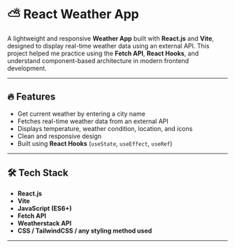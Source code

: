 # ⛅ React Weather App

A lightweight and responsive **Weather App** built with **React.js** and **Vite**, designed to display real-time weather data using an external API. This project helped me practice using the **Fetch API**, **React Hooks**, and understand component-based architecture in modern frontend development.

---

## 🔥 Features

- Get current weather by entering a city name
- Fetches real-time weather data from an external API
- Displays temperature, weather condition, location, and icons
- Clean and responsive design
- Built using **React Hooks** (`useState`, `useEffect`, `useRef`)

---

## 🛠️ Tech Stack

- **React.js**
- **Vite**
- **JavaScript (ES6+)**
- **Fetch API**
- **Weatherstack API**
- **CSS / TailwindCSS / any styling method used**

---

